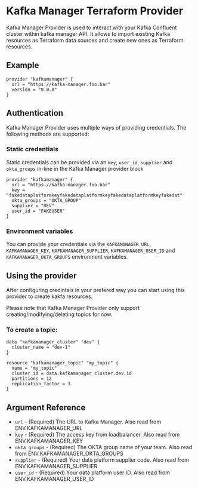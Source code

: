 # Kafka Manager Terraform Provider

Kafka Manager Provider is used to interact with your Kafka Confluent cluster within kafka manager API.
It allows to import existing Kafka resources as Terraform data sources and create new ones as Terraform resources.



## Example
```hcl
provider "kafkamanager" {
  url = "https://kafka-manager.foo.bar"
  version = "0.0.8"
}
```


## Authentication
Kafka Manager Provider uses multiple ways of providing credentials.
The following methods are supported:

### Static credentials
Static credentials can be provided via an `key`, `user_id`, `supplier` and `okta_groups` in-line in the Kafka Manager provider block

```hcl
provider "kafkamanager" {
  url = "https://kafka-manager.foo.bar"
  key = "fakedataplatformkeyfakedataplatformkeyfakedataplatformkeyfakedat"
  okta_groups = "OKTA_GROUP"
  supplier = "DEV"
  user_id = "FAKEUSER"
}
```

### Environment variables
You can provide your credentials via the `KAFKAMANAGER_URL`, `KAFKAMANAGER_KEY`, `KAFKAMANAGER_SUPPLIER`, `KAFKAMANAGER_USER_ID` and `KAFKAMANAGER_OKTA_GROUPS` environment variables.


## Using the provider

After configuring credintals in your prefered way you can start using this provider to create kakfa resources.

Please note that Kafka Manager Provider only support creating/modifying/deleting topics for now.

### To create a topic: 

```hcl
data "kafkamanager_cluster" "dev" {
  cluster_name = "dev-1"
}

resource "kafkamanager_topic" "my_topic" {
  name = "my_topic"
  cluster_id = data.kafkamanager_cluster.dev.id
  partitions = 12
  replication_factor = 3
}
```


## Argument Reference

* `url` - (Required) The URL to Kafka Manager. Also read from ENV.KAFKAMANAGER_URL
* `key` - (Required) The access key from loadbalancer. Also read from ENV.KAFKAMANAGER_KEY
* `okta_groups` - (Required) The OKTA group name of your team. Also read from ENV.KAFKAMANAGER_OKTA_GROUPS
* `supplier` - (Required) Your data platform supplier code. Also read from ENV.KAFKAMANAGER_SUPPLIER
* `user_id` - (Required) Your data platform user ID. Also read from ENV.KAFKAMANAGER_USER_ID
